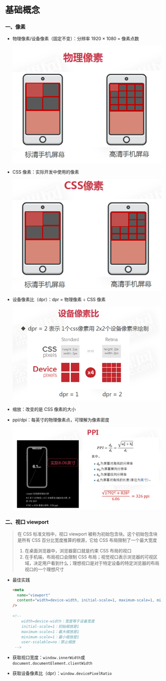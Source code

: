 # 基础概念

### 一、像素

- 物理像素/设备像素（固定不变）：分辨率 1920 × 1080 = 像素点数

  ![物理像素](images/物理像素.png)

- CSS 像素：实际开发中使用的像素

  ![CSS像素](images/CSS像素.png)

- 设备像素比（dpr）：dpr = 物理像素 ÷ CSS 像素

  ![设备像素比](images/设备像素比.png)

- 缩放：改变的是 CSS 像素的大小

- ppi/dpi：每英寸的物理像素点，可理解为像素密度

  ![ppi](images/ppi.png)

### 二、视口 viewport

> 在 CSS 标准文档中，视口 viewport 被称为初始包含块。这个初始包含块是所有 CSS 百分比宽度推算的根源，它给 CSS 布局限制了一个最大宽度
>
> 1. 在桌面浏览器中，浏览器窗口就是约束 CSS 布局的视口
> 2. 在手机端，布局视口会限制 CSS 布局；视觉视口表示浏览器的可视区域，决定用户看到什么；理想视口是对于特定设备的特定浏览器的布局视口的一个理想尺寸

- 最佳实践

  ```html
  <meta
    name="viewport"
    content="width=device-width, initial-scale=1, maximum-scale=1, minimum-scale=1, user-scalable=no"
  />

  <!-- 
      width=device-width：宽度等于设备宽度
      initial-scale=1：初始缩放是1
      maximum-scale=1：最大缩放是1
      minimum-scale=1：最小缩放是1
      user-scalable=no：禁止缩放
   -->
  ```

- 获取视口宽度：`window.innerWidth`或`document.documentElement.clientWidth`
- 获取设备像素比（dpr）：`window.devicePixelRatio`
